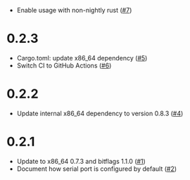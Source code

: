 - Enable usage with non-nightly rust ([#7](https://github.com/rust-osdev/uart_16550/pull/7))

# 0.2.3

- Cargo.toml: update x86_64 dependency ([#5](https://github.com/rust-osdev/uart_16550/pull/5))
- Switch CI to GitHub Actions ([#6](https://github.com/rust-osdev/uart_16550/pull/6))

# 0.2.2

- Update internal x86_64 dependency to version 0.8.3 ([#4](https://github.com/rust-osdev/uart_16550/pull/4))

# 0.2.1

- Update to x86_64 0.7.3 and bitflags 1.1.0 ([#1](https://github.com/rust-osdev/uart_16550/pull/1))
- Document how serial port is configured by default ([#2](https://github.com/rust-osdev/uart_16550/pull/1))

